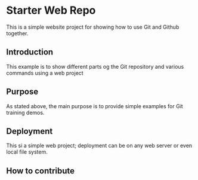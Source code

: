 # Starter Web Repo

This is a simple website project for showing how to use Git and Github together.

## Introduction

This example is to show different parts og the Git repository and various commands using a web project


## Purpose

As stated above, the main purpose is to provide simple examples for Git training demos. 

## Deployment

This si a simple web project; deployment can be on any web server or even local file system. 

## How to contribute
